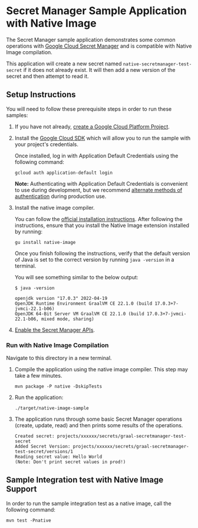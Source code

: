 # Secret Manager Sample Application with Native Image

The Secret Manager sample application demonstrates some common operations with [Google Cloud Secret Manager](https://cloud.google.com/secret-manager) and is compatible with Native Image compilation.

This application will create a new secret named `native-secretmanager-test-secret` if it does not already exist.
It will then add a new version of the secret and then attempt to read it.

## Setup Instructions

You will need to follow these prerequisite steps in order to run these samples:

1. If you have not already, [create a Google Cloud Platform Project](https://cloud.google.com/resource-manager/docs/creating-managing-projects#creating_a_project).

2. Install the [Google Cloud SDK](https://cloud.google.com/sdk/) which will allow you to run the sample with your project's credentials.

   Once installed, log in with Application Default Credentials using the following command:

    ```
    gcloud auth application-default login
    ```

   **Note:** Authenticating with Application Default Credentials is convenient to use during development, but we recommend [alternate methods of authentication](https://cloud.google.com/docs/authentication/production) during production use.

3. Install the native image compiler.

   You can follow the [official installation instructions](https://www.graalvm.org/docs/getting-started/#install-graalvm).
   After following the instructions, ensure that you install the Native Image extension installed by running:

    ```
    gu install native-image
    ```

   Once you finish following the instructions, verify that the default version of Java is set to the correct version by running `java -version` in a terminal.

   You will see something similar to the below output:

    ```
    $ java -version
   
    openjdk version "17.0.3" 2022-04-19
    OpenJDK Runtime Environment GraalVM CE 22.1.0 (build 17.0.3+7-jvmci-22.1-b06)
    OpenJDK 64-Bit Server VM GraalVM CE 22.1.0 (build 17.0.3+7-jvmci-22.1-b06, mixed mode, sharing)
    ```

4. [Enable the Secret Manager APIs](https://console.cloud.google.com/apis/api/secretmanager.googleapis.com).

### Run with Native Image Compilation

Navigate to this directory in a new terminal.

1. Compile the application using the native image compiler. This step may take a few minutes.

    ```
    mvn package -P native -DskipTests
    ```

2. Run the application:

    ```
    ./target/native-image-sample
    ```

3. The application runs through some basic Secret Manager operations (create, update, read) and then prints some results of the operations.

    ```
    Created secret: projects/xxxxxx/secrets/graal-secretmanager-test-secret
    Added Secret Version: projects/xxxxxx/secrets/graal-secretmanager-test-secret/versions/1
    Reading secret value: Hello World
    (Note: Don't print secret values in prod!)
    ```

## Sample Integration test with Native Image Support

In order to run the sample integration test as a native image, call the following command:

   ```
   mvn test -Pnative
   ```
